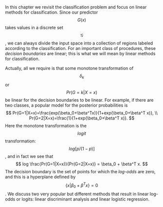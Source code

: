 In this chapter we revisit the classification problem and focus on linear methods for classification. Since our predictor $$G(x)$$ takes values in a discrete set $$\mathcal{G}$$, we can always divide the input space into a collection of regions labeled according to the classification. For an important class of procedures, these *decision boundaries* are linear; this is what we will mean by linear methods for classification.

Actually, all we require is that some monotone transformation of $$\delta_k$$ or $$Pr(G = k|X = x)$$ be linear for the decision boundaries to be linear. For example, if there are two classes, a popular model for the posterior probabilities is
$$
Pr(G=1|X=x)=\frac{exp(\beta_0+\beta^Tx)}{1+exp(\beta_0+\beta^T x)}, \\
Pr(G=2|X=x)=\frac{1}{1+exp(\beta_0+\beta^T x)}.
$$
Here the monotone transformation is the $$logit$$ transformation: $$log[p/(1−p)]$$, and in fact we see that
$$
log \frac{Pr(G=1|X=x)}{Pr(G=2|X=x)} = \beta_0 + \beta^T x.
$$
The decision boundary is the set of points for which the *log-odds* are zero, and this is a hyperplane defined by $$\{ x| \beta_0 + \beta^T x \} = 0$$. We discuss two very popular but different methods that result in linear log-odds or logits: linear discriminant analysis and linear logistic regression.
